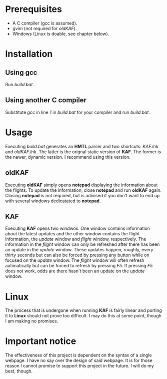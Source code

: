# Prerequisites
- A C compiler (gcc is assumed).
- gvim (not required for _oldKAF_).
- Windows (Linux is doable, see chapter below).

# Installation
## Using gcc
Run *build.bat*.
## Using another C compiler
Substitute *gcc* in line *1* in *build.bat* for your compiler and run *build.bat*.

# Usage
Executing *build.bat* generates an __HMTL__ parser and two shortcuts: *KAF.lnk* and *oldKAF.lnk*. The latter
is the orignal static version of __KAF__. The former is the newer, dynamic version. I recommend using this
version.

## oldKAF
Executing __oldKAF__ simply opens __notepad__ displaying the information about the flights. To update the
information, close __notepad__ and run __oldKAF__ again. Closing __notepad__ is not required, but is adivised if
you don't want to end up with several windows dedicatated to __notepad__.

## KAF
Executing __KAF__ opens two windwos. One window contains information about the latest updates and the other
window contains the flight information, the *update* window and *flight* window, respectively. The information
in the *flight* window can only be refreshed after there has been an update in the *update* window. These updates
happen, roughly, every thirty seconds but can also be forced by pressing any button while on focused on the
*update* window. The *flight* window will often refresh autimatically but can be forced to refresh by pressing
*F5*. If pressing *F5* does not work, odds are there hasn't been an update on the *update* window.

# Linux
The process that is undergone when running __KAF__ is fairly linear and porting it to __Linux__ should not prove
too difficult. I may do this at some point, though I am making no promises.

# Important notice
The effectiveness of this project is dependent on the syntax of a single webpage. I have no say over the design
of said webpage. It is for those reason I cannot promise to support this project in the future. I will do my
best, though.


